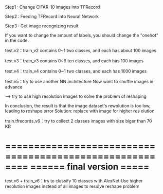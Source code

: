 Step1 : Change CIFAR-10 images into TFRecord 

Step2 : Feeding TFRecord into Neural Network
 
Step3 : Get image recognizing result



If you want to change the amount of labels, you should change the "onehot" in the code.


test.v2：train_v2 contains 0~1 two classes, and each has about 100 images

test.v3：train_v3 contains 0~9 ten classes, and each has 100 images

test.v4：train_v4 contains 0~1 two classes, and each has 1000 images

test.v5：try to use another NN architecture
Now want to shuffle images in advance

-->   try to use high resolution images to solve the problem of reshaping

In conclusion, the result is that the image dataset's rewolution is too low, leading to reshape error
Solution: replace with image for higher res	olution


train.tfrecords_v6：try to collect 2 classes images with size biger than 70 KB


========================================================
======               final version                 =====        
========================================================
test.v6 + train_v6：try to classify 10 classes with AlexNet
Use higher resolution images instead of all images to resolve reshape problem
